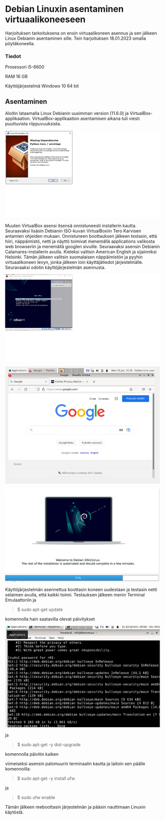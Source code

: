 # Debian Linuxin asentaminen virtuaalikoneeseen
Harjoituksen tarkoituksena on ensin virtuaalikoneen asennus ja sen jälkeen Linux Debianin asentaminen sille. Tein harjoituksen 18.01.2023 omalla pöytäkoneella.

 ###  Tiedot
 
 Prosessori i5-6600
 
 RAM 16 GB
 
 Käyttöjärjestelmä Windows 10 64 bit
 
 
## Asentaminen

Aloitin lataamalla Linux Debianin uusimman version (11.6.0) ja VirtualBox-applikaation. VirtualBox-applikaation asentamisen aikana tuli viesti puuttuvista riippuvuuksista.

![Add file: Upload](Missing.png)

Muuten VirtualBox asensi itsensä onnistuneesti installerin kautta. Seuraavaksi lisäsin Debianin ISO-kuvan VirtualBoxiin Tero Karvisen antamien ohjeiden mukaan. Onnistuneen boottauksen jälkeen testasin, että hiiri, näppäimistö, netti ja näyttö toimivat menemällä applications valikosta web browseriin ja menemällä googlen sivuille. Seuraavaksi asensin Debianin Calamares-installerin avulla. Kieleksi valitsin American English ja sijainniksi Helsinki. Tämän jälkeen valitsin suomalaisen näppäimistön ja pyyhin virtuaalikoneen levyn, jonka jälkeen loin käyttäjätiedot järjestelmälle. Seuravaaksi odotin käyttöjärjestelmän asennusta.


![Add file: Upload](boot.png)



![Add file: Upload](toimii.png)



![Add file: Upload](lataa.png)


Käyttöjärjestelmän asennettua boottasin koneen uudestaan ja testasin netti selaimen avulla, että kaikki toimii.
Testauksen jälkeen menin Terminal Emulaattoriin ja
>$ sudo apt-get update 

komennolla hain saatavilla olevat päivitykset



![Add file: Upload](paivitys.png)



ja 

>$ sudo apt-get -y dist-upgrade

komennolla päivitin kaiken

viimeiseksi asensin palomuurin terminaalin kautta ja laitoin sen päälle komennoilla:

>$ sudo apt-get -y install ufw

ja

>$ sudo ufw enable

Tämän jälkeen reeboottasin järjestelmän ja pääsin nauttimaan Linuxin käytöstä.
